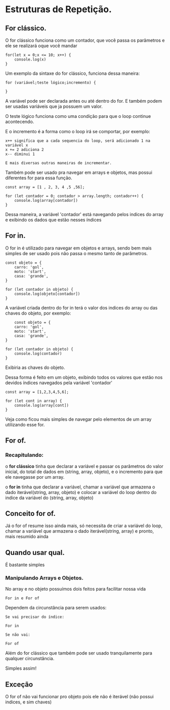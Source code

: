 # Estruturas de Repetição.

## For clássico.

O for clássico funciona como um contador, que você passa os parâmetros e ele se realizará oque você mandar

    for(let x = 0;x <= 10; x++) {
        console.log(x)
    }

Um exemplo da sintaxe do for clássico, funciona dessa maneira:

    for (variável;teste lógico;incremento) {

    }

A variável pode ser declarada antes ou até dentro do for. E também podem ser usadas variáveis que ja possuem um valor.

O teste lógico funciona como uma condição para que o loop continue acontecendo.

E o incremento é a forma como o loop irá se comportar, por exemplo:

    x++ significa que a cada sequencia do loop, será adicionado 1 na variável x
    x += 2 adiciona 2
    x-- diminui 1 

    E mais diversas outras maneiras de incrementar.

Também pode ser usado pra navegar em arrays e objetos, mas possui diferentes for para essa função.

    const array = [1 , 2, 3, 4 ,5 ,56];

    for (let contador = 0; contador > array.length; contador++) {
        console.log(array[contador])
    }

Dessa maneira, a variável 'contador' está navegando pelos indices do array e exibindo os dados que estão nesses índices 

## For in.

O for in é utilizado para navegar em objetos e arrays, sendo bem mais simples de ser usado pois não passa o mesmo tanto de parâmetros.

    const objeto = {
        carro: 'gol',
        moto: 'start',
        casa: 'grande',
    }

    for (let contador in objeto) {
        console.log(objeto[contador])
    }

A variável criada dentro do for in terá o valor dos indices do array ou das chaves do objeto, por exemplo:

        const objeto = {
        carro: 'gol',
        moto: 'start',
        casa: 'grande',
    }

    for (let contador in objeto) {
        console.log(contador)
    }

Exibiria as chaves do objeto.


Dessa forma é feito em um objeto, exibindo todos os valores que estão nos devidos índices navegados pela variável 'contador'

    const array = [1,2,3,4,5,6];

    for (let cont in array) {
        console.log(array[cont])
    }

Veja como ficou mais simples de navegar pelo elementos de um array utilizando esse for.

## For of.

### Recapitulando:

o <strong>for clássico</strong> tinha que declarar a variável e passar os parâmetros do valor inicial, do total de dados em (string, array, objeto), e o incremento para que ele navegasse por um array.

o <strong>for in</strong> tinha que declarar a variável, chamar a variável que armazena o dado iterável(string, array, objeto) e colocar a variável do loop dentro do indice da variável do (string, array, objeto)

## Conceito for of.

Já o for of resume isso ainda mais, só necessita de criar a variável do loop, chamar a variável que armazena o dado iterável(string, array) e pronto, mais resumido ainda

## Quando usar qual.

É bastante simples 

### Manipulando Arrays e Objetos.

No array e no objeto possuímos dois feitos para facilitar nossa vida

    For in e For of


Dependem da circunstância para serem usados:

    Se vai precisar do índice:

    For in

    Se não vai:

    For of

Além do for clássico que também pode ser usado tranquilamente para qualquer circunstância.

Simples assim!

## Exceção

O for of não vai funcionar pro objeto pois ele não é iterável (não possui indices, e sim chaves)
